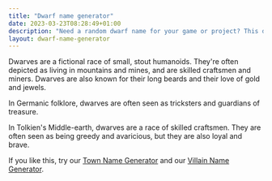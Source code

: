 ```yaml
---
title: "Dwarf name generator"
date: 2023-03-23T08:28:49+01:00
description: "Need a random dwarf name for your game or project? This dwarf name generator gives you 20 random dwarven names."
layout: dwarf-name-generator
---
```


Dwarves are a fictional race of small, stout humanoids. They're often depicted as living in mountains and mines, and are skilled craftsmen and miners. Dwarves are also known for their long beards and their love of gold and jewels.

In Germanic folklore, dwarves are often seen as tricksters and guardians of treasure. 

In Tolkien's Middle-earth, dwarves are a race of skilled craftsmen. They are often seen as being greedy and avaricious, but they are also loyal and brave.

If you like this, try our <a href="/fantasy-town-name-generator/">Town Name Generator</a> and our <a href="/villain-name-generator/">Villain Name Generator</a>.
